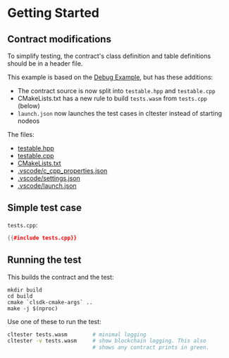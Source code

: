 # Getting Started

## Contract modifications

To simplify testing, the contract's class definition and table definitions should be in a header file.

This example is based on the [Debug Example](../../contract/debug/index.html), but has these additions:

* The contract source is now split into `testable.hpp` and `testable.cpp`
* CMakeLists.txt has a new rule to build `tests.wasm` from `tests.cpp` (below)
* `launch.json` now launches the test cases in cltester instead of starting nodeos

The files:

* [testable.hpp](testable.hpp)
* [testable.cpp](testable.cpp)
* [CMakeLists.txt](CMakeLists.txt)
* [.vscode/c_cpp_properties.json](.vscode/c_cpp_properties.json)
* [.vscode/settings.json](.vscode/settings.json)
* [.vscode/launch.json](.vscode/launch.json)

## Simple test case

`tests.cpp`:
```cpp
{{#include tests.cpp}}
```

## Running the test

This builds the contract and the test:

```
mkdir build
cd build
cmake `clsdk-cmake-args` ..
make -j $(nproc)
```

Use one of these to run the test:

```sh
cltester tests.wasm        # minimal logging
cltester -v tests.wasm     # show blockchain logging. This also
                           # shows any contract prints in green.
```
